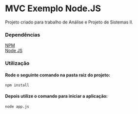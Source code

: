 # MVC Exemplo Node.JS
Projeto criado para trabalho de Análise e Projeto de Sistemas II.

### Dependências

[NPM](https://www.npmjs.com/)  
[Node JS](https://nodejs.org/en/download/)  

### Utilização

#### Rode o seguinte comando na pasta raiz do projeto:

`npm install`

#### Depois utilize o comando para iniciar a aplicação:

`node app.js`
